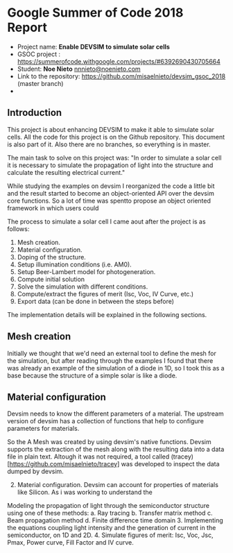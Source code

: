 # Google Summer of Code 2018 Report

- Project name: **Enable DEVSIM to simulate solar cells**
- GSOC project : https://summerofcode.withgoogle.com/projects/#6392690430705664
- Student: **Noe Nieto** <nnnieto@noenieto.com>
- Link to the repository: https://github.com/misaelnieto/devsim_gsoc_2018 (master branch)
- 

## Introduction

This project is about enhancing DEVSIM to make it able to simulate solar cells. All the code for this project is on the Github repository. This document is also part of it. Also there are no branches, so everything is in master.

The main task to solve on this project was: "In order to simulate a solar cell it is necessary to simulate the propagation of light into the structure and calculate the resulting electrical current."

While studying the examples on devsim I reorganized the code a little bit and the result started to become an object-oriented API over the devsim core functions. So a lot of time was spentto propose an object oriented framework in which users could 

The process to simulate a solar cell I came aout after the project is as follows:

1. Mesh creation.
2. Material configuration.
3. Doping of the structure.
4. Setup illumination conditions (i.e. AM0).
5. Setup Beer-Lambert model for photogeneration.
6. Compute initial solution
7. Solve the simulation with different conditions.
8. Compute/extract the figures of merit (Isc, Voc, IV Curve, etc.)
8. Export data (can be done in between the steps before)

The implementation details will be explained in the following sections.

## Mesh creation

Initially we thought that we'd need an external tool to define the mesh for the simulation, but after reading through the examples I found that there was already an example of the simulation of a diode in 1D, so I took this as a base because the structure of a simple solar is like a diode.


## Material configuration

Devsim needs to know the different parameters of a material. The upstream version of devsim has a collection of functions that help to configure parameters for materials. 


So the A Mesh was created by using devsim's native functions. Devsim supports the extraction of the mesh along with the resulting data into a data file in plain text. Altough it was not required, a tool called (tracey)[https://github.com/misaelnieto/tracey] was developed to inspect the data dumped by devsim.

2. Material configuration. Devsim can account for properties of materials like Silicon. As i was working to understand the 

Modeling the propagation of light through the semiconductor structure using one of
these methods:
a.
Ray tracing
b.
Transfer matrix method
c.
Beam propagation method
d.
Finite difference time domain
3.
Implementing the equations coupling light intensity and the generation of current in
the semiconductor, on 1D and 2D.
4.
Simulate figures of merit: Isc, Voc, Jsc, Pmax, Power curve, Fill Factor and IV curve.

